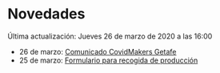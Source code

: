 # Novedades

Última actualización: Jueves 26 de marzo de 2020 a las 16:00


* 26 de marzo: [Comunicado CovidMakers Getafe](2020-03-26-comunicado.md)
* 25 de marzo: [Formulario para recogida de producción](2020-03-25-formulario.md)